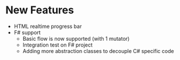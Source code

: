 # New Features

- HTML realtime progress bar
- F# support
    - Basic flow is now supported (with 1 mutator)
    - Integration test on F# project
    - Adding more abstraction classes to decouple C# specific code
